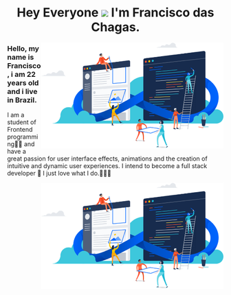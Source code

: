 <h1 align="center"> Hey Everyone <img src="https://raw.githubusercontent.com/kaueMarques/kaueMarques/master/hi.gif" width="35px"> I'm Francisco das Chagas.</h1>

<img align="right" src="https://github.com/felipesantos10/felipesantos10/blob/master/image.png" width="425"/>

 ### Hello, my name is Francisco, i am 22 years old and i live in Brazil.
 I am a student of Frontend programming👨‍💻 and have a great passion for user interface effects, animations and the creation of intuitive and dynamic user experiences.
 I intend to become a full stack developer 🎯
 I just love what I do.💙💙💙 
  
<img align="right" src="https://github.com/felipesantos10/felipesantos10/blob/master/image.png" width="425"/>

